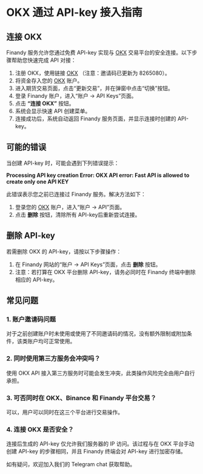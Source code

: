 # OKX 通过 API-key 接入指南

## 连接 OKX
Finandy 服务允许您通过免费 API-key 实现与 [OKX](https://bit.ly/OKXe) 交易平台的安全连接。以下步骤帮助您快速完成 API 对接：

1. 注册 OKX，使用链接 [OKX](https://bit.ly/OKXe) （注意：邀请码已更新为 8265080）。
2. 将资金存入您的 [OKX](https://bit.ly/OKXe) 账户。
3. 进入期货交易页面，点击“更新交易”，并在弹窗中点击“切换”按钮。
4. 登录 Finandy 账户，进入“账户 → API Keys”页面。
5. 点击 **“连接 OKX”** 按钮。
6. 系统会显示快速 API 创建菜单。
7. 连接成功后，系统自动返回 Finandy 服务页面，并显示连接时创建的 API-key。

## 可能的错误
当创建 API-key 时，可能会遇到下列错误提示：

**Processing API key creation Error: OKX API error: Fast API is allowed to create only one API KEY**

此错误表示您之前已连接过 Finandy 服务。解决方法如下：

1. 登录您的 [OKX](https://bit.ly/OKXe) 账户，进入“账户 → API”页面。
2. 点击 **删除** 按钮，清除所有 API-key后重新尝试连接。

## 删除 API-key
若需删除 OKX 的 API-key，请按以下步骤操作：

1. 在 Finandy 网站的“账户 → API Keys”页面，点击 **删除** 按钮。
2. 注意：若打算在 OKX 平台删除 API-key，请务必同时在 Finandy 终端中删除相应的 API-key。

## 常见问题
### 1. 账户邀请码问题
对于之前创建账户时未使用或使用了不同邀请码的情况，没有额外限制或附加条件，该类账户均可正常使用。

### 2. 同时使用第三方服务会冲突吗？
使用 OKX API 接入第三方服务时可能会发生冲突，此类操作风险完全由用户自行承担。

### 3. 可否同时在 OKX、Binance 和 Finandy 平台交易？
可以，用户可以同时在这三个平台进行交易操作。

### 4. 连接 OKX 是否安全？
连接后生成的 API-key 仅允许我们服务器的 IP 访问。该过程与在 OKX 平台手动创建 API-key 的步骤相同，并且 Finandy 终端会对 API-key 进行加密存储。

如有疑问，欢迎加入我们的 Telegram chat 获取帮助。